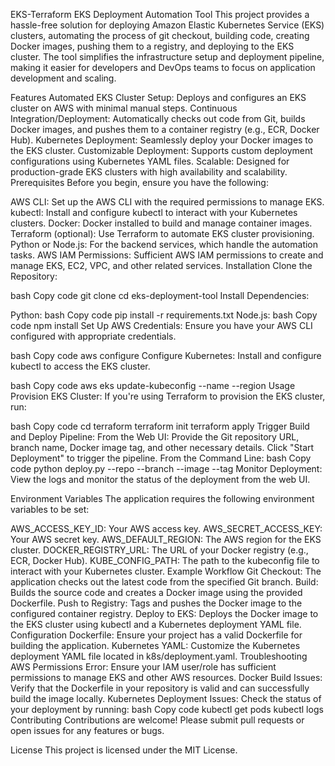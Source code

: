 EKS-Terraform
EKS Deployment Automation Tool
This project provides a hassle-free solution for deploying Amazon Elastic Kubernetes Service (EKS) clusters, automating the process of git checkout, building code, creating Docker images, pushing them to a registry, and deploying to the EKS cluster. The tool simplifies the infrastructure setup and deployment pipeline, making it easier for developers and DevOps teams to focus on application development and scaling.

Features
Automated EKS Cluster Setup: Deploys and configures an EKS cluster on AWS with minimal manual steps.
Continuous Integration/Deployment: Automatically checks out code from Git, builds Docker images, and pushes them to a container registry (e.g., ECR, Docker Hub).
Kubernetes Deployment: Seamlessly deploy your Docker images to the EKS cluster.
Customizable Deployment: Supports custom deployment configurations using Kubernetes YAML files.
Scalable: Designed for production-grade EKS clusters with high availability and scalability.
Prerequisites
Before you begin, ensure you have the following:

AWS CLI: Set up the AWS CLI with the required permissions to manage EKS.
kubectl: Install and configure kubectl to interact with your Kubernetes clusters.
Docker: Docker installed to build and manage container images.
Terraform (optional): Use Terraform to automate EKS cluster provisioning.
Python or Node.js: For the backend services, which handle the automation tasks.
AWS IAM Permissions: Sufficient AWS IAM permissions to create and manage EKS, EC2, VPC, and other related services.
Installation
Clone the Repository:

bash
Copy code
git clone <repo-url>
cd eks-deployment-tool
Install Dependencies:

Python:
bash
Copy code
pip install -r requirements.txt
Node.js:
bash
Copy code
npm install
Set Up AWS Credentials: Ensure you have your AWS CLI configured with appropriate credentials.

bash
Copy code
aws configure
Configure Kubernetes: Install and configure kubectl to access the EKS cluster.

bash
Copy code
aws eks update-kubeconfig --name <cluster-name> --region <aws-region>
Usage
Provision EKS Cluster:
If you're using Terraform to provision the EKS cluster, run:

bash
Copy code
cd terraform
terraform init
terraform apply
Trigger Build and Deploy Pipeline:
From the Web UI:
Provide the Git repository URL, branch name, Docker image tag, and other necessary details.
Click "Start Deployment" to trigger the pipeline.
From the Command Line:
bash
Copy code
python deploy.py --repo <repo-url> --branch <branch> --image <image-name> --tag <tag>
Monitor Deployment:
View the logs and monitor the status of the deployment from the web UI.

Environment Variables
The application requires the following environment variables to be set:

AWS_ACCESS_KEY_ID: Your AWS access key.
AWS_SECRET_ACCESS_KEY: Your AWS secret key.
AWS_DEFAULT_REGION: The AWS region for the EKS cluster.
DOCKER_REGISTRY_URL: The URL of your Docker registry (e.g., ECR, Docker Hub).
KUBE_CONFIG_PATH: The path to the kubeconfig file to interact with your Kubernetes cluster.
Example Workflow
Git Checkout: The application checks out the latest code from the specified Git branch.
Build: Builds the source code and creates a Docker image using the provided Dockerfile.
Push to Registry: Tags and pushes the Docker image to the configured container registry.
Deploy to EKS: Deploys the Docker image to the EKS cluster using kubectl and a Kubernetes deployment YAML file.
Configuration
Dockerfile: Ensure your project has a valid Dockerfile for building the application.
Kubernetes YAML: Customize the Kubernetes deployment YAML file located in k8s/deployment.yaml.
Troubleshooting
AWS Permissions Error: Ensure your IAM user/role has sufficient permissions to manage EKS and other AWS resources.
Docker Build Issues: Verify that the Dockerfile in your repository is valid and can successfully build the image locally.
Kubernetes Deployment Issues: Check the status of your deployment by running:
bash
Copy code
kubectl get pods
kubectl logs <pod-name>
Contributing
Contributions are welcome! Please submit pull requests or open issues for any features or bugs.

License
This project is licensed under the MIT License.

